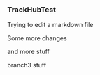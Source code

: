 ###  **TrackHubTest**
Trying to edit a markdown file  

Some more changes  

and more stuff

branch3 stuff
